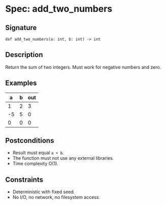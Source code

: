 # Spec: add_two_numbers

## Signature
```
def add_two_numbers(a: int, b: int) -> int
```

## Description
Return the sum of two integers. Must work for negative numbers and zero.

## Examples
| a | b | out |
| - | - | --- |
| 1 | 2 | 3 |
| -5 | 5 | 0 |
| 0 | 0 | 0 |

## Postconditions
- Result must equal `a + b`.
- The function must not use any external libraries.
- Time complexity O(1).

## Constraints
- Deterministic with fixed seed.
- No I/O, no network, no filesystem access.
